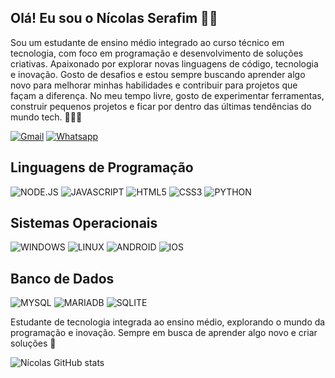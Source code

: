 ## Olá! Eu sou o Nícolas Serafim 👋🏾
Sou um estudante de ensino médio integrado ao curso técnico em tecnologia, com foco em programação e desenvolvimento de soluções criativas. Apaixonado por explorar novas linguagens de código, tecnologia e inovação. Gosto de desafios e estou sempre buscando aprender algo novo para melhorar minhas habilidades e contribuir para projetos que façam a diferença. No meu tempo livre, gosto de experimentar ferramentas, construir pequenos projetos e ficar por dentro das últimas tendências do mundo tech. 🧑🏾‍💻

[![Gmail](https://img.shields.io/badge/Gmail-D14836?style=for-the-badge&logo=gmail&logoColor=white)](https://mail.google.com/mail/u/0/?tab=rm&ogbl)
[![Whatsapp](https://img.shields.io/badge/WhatsApp-25D366?style=for-the-badge&logo=whatsapp&logoColor=white)](https://web.whatsapp.com/)

## Linguagens de Programação
![NODE.JS](https://img.shields.io/badge/Node.js-43853D?style=for-the-badge&logo=node.js&logoColor=black)
![JAVASCRIPT](https://img.shields.io/badge/JavaScript-F7DF1E?style=for-the-badge&logo=javascript&logoColor=black)
![HTML5](https://img.shields.io/badge/HTML5-E34F26?style=for-the-badge&logo=html5&logoColor=white)
![CSS3](https://img.shields.io/badge/CSS3-1572B6?style=for-the-badge&logo=css3&logoColor=white)
![PYTHON](https://img.shields.io/badge/Python-14354C?style=for-the-badge&logo=python&logoColor=white)

## Sistemas Operacionais
![WINDOWS](https://img.shields.io/badge/Windows-0078D6?style=for-the-badge&logo=windows&logoColor=white)
![LINUX](https://img.shields.io/badge/Linux-FCC624?style=for-the-badge&logo=linux&logoColor=black)
![ANDROID](https://img.shields.io/badge/Android-3DDC84?style=for-the-badge&logo=android&logoColor=white)
![IOS](https://img.shields.io/badge/iOS-000000?style=for-the-badge&logo=ios&logoColor=white)

## Banco de Dados
![MYSQL](https://img.shields.io/badge/MySQL-00000F?style=for-the-badge&logo=mysql&logoColor=white)
![MARIADB](	https://img.shields.io/badge/MariaDB-003545?style=for-the-badge&logo=mariadb&logoColor=white)
![SQLITE](https://img.shields.io/badge/SQLite-07405E?style=for-the-badge&logo=sqlite&logoColor=white)

Estudante de tecnologia integrada ao ensino médio, explorando o mundo da programação e inovação. Sempre em busca de aprender algo novo e criar soluções 🚀

![Nícolas GitHub stats](https://github-readme-stats.vercel.app/api?username=NicSeraf&show_icons=true&theme=tokyonight)

